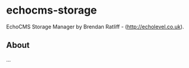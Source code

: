 # echocms-storage

EchoCMS Storage Manager by Brendan Ratliff - (http://echolevel.co.uk).



## About

...